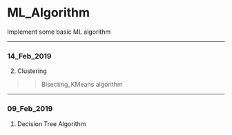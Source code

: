 # ML_Algorithm
Implement some basic ML algorithm  

------------
### 14_Feb_2019
2. Clustering  
>> Bisecting_KMeans algorithm  

------------
### 09_Feb_2019
1. Decision Tree Algorithm  
